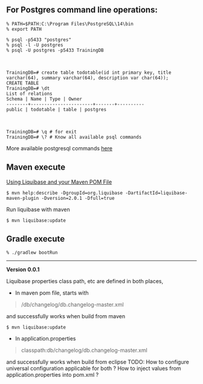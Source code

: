   
## For Postgres command line operations:

  

    % PATH=$PATH:C:\Program Files\PostgreSQL\14\bin
    % export PATH

    % psql -p5433 "postgres"
    % psql -l -U postgres
    % psql -U postgres -p5433 TrainingDB
 <br>
   

    TrainingDB=# create table todotable(id int primary key, title varchar(64), summary varchar(64), description var char(64));
    CREATE TABLE
    TrainingDB=# \dt
    List of relations
    Schema | Name | Type | Owner
    --------+-----------------------+-------+----------
    public | todotable | table | postgres

 <br>

    TrainingDB=# \q # for exit
    TrainingDB=# \? # Know all available psql commands


More available postgresql commands [here](https://www.geeksforgeeks.org/postgresql-psql-commands/)

  ## Maven execute

 [Using Liquibase and your Maven POM File](https://docs.liquibase.com/tools-integrations/maven/using-liquibase-and-maven-pom-file.html)   

    $ mvn help:describe -DgroupId=org.liquibase -DartifactId=liquibase-maven-plugin -Dversion=2.0.1 -Dfull=true

  Run liquibase with maven

    $ mvn liquibase:update

## Gradle execute

    % ./gradlew bootRun





---
**Version 0.0.1**

Liquibase properties class path, etc are defined in both places,
- In maven pom file, starts with

> /db/changelog/db.changelog-master.xml

 and successfully works when build from maven

    $ mvn liquibase:update

- In application.properties

> classpath:db/changelog/db.changelog-master.xml

and successfully works when build from eclipse
TODO: How to configure universal configuration applicable for both ? How to inject values from application.properties into pom.xml ?
